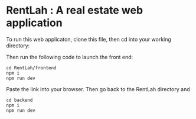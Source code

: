 # RentLah : A real estate web application

To run this web applicaton, clone this file, then cd into your working directory:

Then run the following code to launch the front end:
```
cd RentLah/frontend
npm i
npm run dev
```
Paste the link into your browser.
Then go back to the RentLah directory and 
```
cd backend
npm i
npm run dev

```

